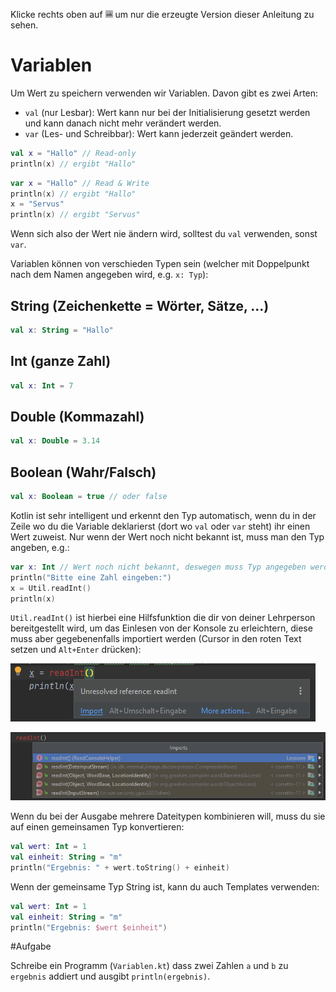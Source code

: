 Klicke rechts oben auf ![](../../../../images/LayoutPreviewOnly.png) um nur die erzeugte Version dieser Anleitung zu sehen.

# Variablen

Um Wert zu speichern verwenden wir Variablen.
Davon gibt es zwei Arten:
* `val` (nur Lesbar): Wert kann nur bei der Initialisierung gesetzt werden und kann danach nicht mehr verändert werden.
* `var` (Les- und Schreibbar): Wert kann jederzeit geändert werden.
```kotlin
val x = "Hallo" // Read-only
println(x) // ergibt "Hallo"
```
```kotlin
var x = "Hallo" // Read & Write
println(x) // ergibt "Hallo"
x = "Servus"
println(x) // ergibt "Servus"
```
Wenn sich also der Wert nie ändern wird, solltest du `val` verwenden, sonst `var`.

Variablen können von verschieden Typen sein (welcher mit Doppelpunkt nach dem Namen angegeben wird, e.g. `x: Typ`):

## String (Zeichenkette = Wörter, Sätze, ...)
```kotlin
val x: String = "Hallo"
```

## Int (ganze Zahl)
```kotlin
val x: Int = 7
```

## Double (Kommazahl)
```kotlin
val x: Double = 3.14
```

## Boolean (Wahr/Falsch)
```kotlin
val x: Boolean = true // oder false
```

Kotlin ist sehr intelligent und erkennt den Typ automatisch, 
wenn du in der Zeile wo du die Variable deklarierst (dort wo `val` oder `var` steht) ihr einen Wert zuweist.
Nur wenn der Wert noch nicht bekannt ist, muss man den Typ angeben, e.g.:

```kotlin
var x: Int // Wert noch nicht bekannt, deswegen muss Typ angegeben werden
println("Bitte eine Zahl eingeben:")
x = Util.readInt()
println(x)
```

`Util.readInt()` ist hierbei eine Hilfsfunktion die dir von deiner Lehrperson bereitgestellt wird,
um das Einlesen von der Konsole zu erleichtern, diese muss aber gegebenenfalls importiert werden
(Cursor in den roten Text setzen und `Alt+Enter` drücken):

![](../../../../images/ReadIntImport.png)

![](../../../../images/ReadIntImportStep3.png)

Wenn du bei der Ausgabe mehrere Dateitypen kombinieren will, muss du sie auf einen gemeinsamen Typ konvertieren:
```kotlin
val wert: Int = 1
val einheit: String = "m"
println("Ergebnis: " + wert.toString() + einheit)
```

Wenn der gemeinsame Typ String ist, kann du auch Templates verwenden:
```kotlin
val wert: Int = 1
val einheit: String = "m"
println("Ergebnis: $wert $einheit")
```

#Aufgabe

Schreibe ein Programm (`Variablen.kt`) dass zwei Zahlen `a` und `b` zu `ergebnis` addiert und ausgibt `println(ergebnis)`.